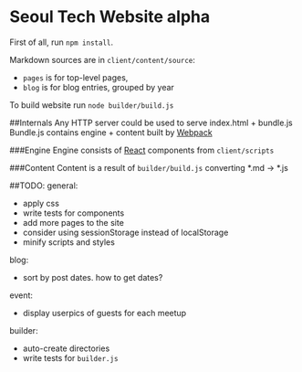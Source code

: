 Seoul Tech Website alpha
========================

First of all, run `npm install`.

Markdown sources are in `client/content/source`:
+ `pages` is for top-level pages,
+ `blog` is for blog entries, grouped by year

To build website run `node builder/build.js`

##Internals
Any HTTP server could be used to serve index.html + bundle.js 
Bundle.js contains engine + content built by [Webpack](https://github.com/webpack/webpack)

###Engine
Engine consists of [React](http://facebook.github.io/react/docs/) components from `client/scripts` 

###Content
Content is a result of `builder/build.js` converting *.md -> *.js

##TODO:
general:
+ apply css
+ write tests for components
+ add more pages to the site
+ consider using sessionStorage instead of localStorage
+ minify scripts and styles

blog:
+ sort by post dates. how to get dates?

event:
+ display userpics of guests for each meetup

builder:
+ auto-create directories
+ write tests for `builder.js`
